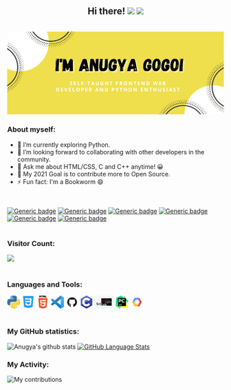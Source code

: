 <h2 align="center"> Hi there! <img src="https://raw.githubusercontent.com/MartinHeinz/MartinHeinz/master/wave.gif" width="30px"> <img src="https://media.giphy.com/media/WUlplcMpOCEmTGBtBW/giphy.gif" width="30"> </h2>
<br>

<img src="https://github.com/Anugya-Gogoi/Anugya-Gogoi/blob/main/assets/Anugya_profile.png">

### About myself:

- 🔭 I’m currently exploring Python.
- 👯 I’m looking forward to collaborating with other developers in the community.
- 💬 Ask me about HTML/CSS, C and C++ anytime! 😀
- 🥅 My 2021 Goal is to contribute more to Open Source.
- ⚡ Fun fact: I'm a Bookworm 😄
<br>

[![Generic badge](https://img.shields.io/badge/HTML/CSS-<BLUE>.svg)](https://shields.io/) 
[![Generic badge](https://img.shields.io/badge/Python-<blue>.svg)](https://shields.io/)
[![Generic badge](https://img.shields.io/badge/C-<blue>.svg)](https://shields.io/)
[![Generic badge](https://img.shields.io/badge/C++-<blue>.svg)](https://shields.io/)
[![Generic badge](https://img.shields.io/badge/TeX-<blue>.svg)](https://shields.io/)
[![Generic badge](https://img.shields.io/badge/Scilab-<blue>.svg)](https://shields.io/)
<br><br>

### Visitor Count:

<img src="https://profile-counter.glitch.me/Anugya-Gogoi/count.svg" />
<br><br>

### Languages and Tools:

<code><img height="30" src="https://github.com/Anugya-Gogoi/Anugya-Gogoi/blob/main/assets/1200px-Python-logo-notext.svg.png"></code>
<code><img height="30" src="https://github.com/Anugya-Gogoi/Anugya-Gogoi/blob/main/assets/121-css3-512.png"></code>
<code><img height="30" src="https://github.com/Anugya-Gogoi/Anugya-Gogoi/blob/main/assets/HTML5_Logo_512.png"></code>
<code><img height="30" src="https://github.com/Anugya-Gogoi/Anugya-Gogoi/blob/main/assets/71187801-14e60a80-2280-11ea-94c9-e56576f76baf.png"></code>
<code><img height="30" src="https://github.com/Anugya-Gogoi/Anugya-Gogoi/blob/main/assets/GitHub-Mark.png"></code>
<code><img height="30" src="https://github.com/Anugya-Gogoi/Anugya-Gogoi/blob/main/assets/c.jpg"></code>
<code><img height="30" src="https://github.com/Anugya-Gogoi/Anugya-Gogoi/blob/main/assets/scilab.jpg"></code>
<code><img height="30" src="https://github.com/Anugya-Gogoi/Anugya-Gogoi/blob/main/assets/pycharm.png"></code>
<code><img height="30" src="https://github.com/Anugya-Gogoi/Anugya-Gogoi/blob/main/assets/gcp.png"></code>
<br><br>

  

### My GitHub statistics:

![Anugya's github stats](https://github-readme-stats.vercel.app/api?username=Anugya-Gogoi&show_icons=true&theme=synthwave)
[![GitHub Language Stats](https://github-readme-stats.vercel.app/api/top-langs/?username=Anugya-Gogoi&langs_count=10&theme=synthwave&layout=compact)]()


### My Activity:

 <img src="https://github-readme-streak-stats.herokuapp.com/?user=Anugya-Gogoi&theme=nightowl" alt="My contributions"/>




